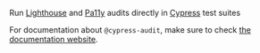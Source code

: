 Run [Lighthouse](https://developers.google.com/web/tools/lighthouse) and [Pa11y](https://github.com/pa11y/pa11y) audits directly in [Cypress](https://cypress.io/) test suites

For documentation about `@cypress-audit`, make sure to check [the documentation website](https://mfrachet.github.io/cypress-audit/).
